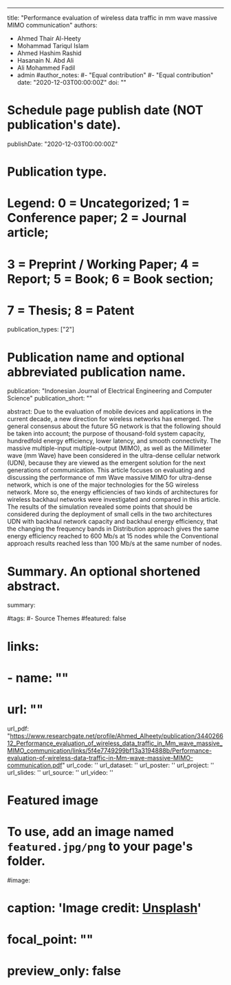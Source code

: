 ---
title: "Performance evaluation of wireless data traffic in mm wave massive MIMO communication"
authors:
- Ahmed Thair Al-Heety
- Mohammad Tariqul Islam
- Ahmed Hashim Rashid
- Hasanain N. Abd Ali
- Ali Mohammed Fadil
- admin
#author_notes:
#- "Equal contribution"
#- "Equal contribution"
date: "2020-12-03T00:00:00Z"
doi: ""

# Schedule page publish date (NOT publication's date).
publishDate: "2020-12-03T00:00:00Z"

# Publication type.
# Legend: 0 = Uncategorized; 1 = Conference paper; 2 = Journal article;
# 3 = Preprint / Working Paper; 4 = Report; 5 = Book; 6 = Book section;
# 7 = Thesis; 8 = Patent
publication_types: ["2"]

# Publication name and optional abbreviated publication name.
publication: "Indonesian Journal of Electrical Engineering and Computer Science"
publication_short: ""

abstract: Due to the evaluation of mobile devices and applications in the current decade, a  new  direction  for  wireless  networks  has  emerged.  The  general  consensus about the future 5G network is that the following should be taken into account; the purpose of thousand-fold system capacity, hundredfold energy efficiency, lower latency, and smooth connectivity. The massive multiple-input multiple-output  (MIMO),  as  well  as  the  Millimeter  wave  (mm  Wave)  have  been considered in the ultra-dense cellular network (UDN), because they are viewed as  the  emergent  solution  for  the  next  generations  of  communication.  This article  focuses  on  evaluating  and  discussing  the  performance  of  mm  Wave massive   MIMO   for   ultra-dense   network,   which   is   one   of   the   major technologies for the 5G wireless network. More so, the energy efficiencies of two  kinds  of  architectures  for  wireless backhaul  networks  were  investigated and compared in this article. The results of the simulation revealed some points that  should  be  considered  during  the  deployment  of  small cells  in  the  two architectures  UDN  with  backhaul  network  capacity  and  backhaul  energy efficiency,  that  the  changing  the  frequency  bands  in  Distribution  approach gives the same energy efficiency reached to 600 Mb/s at 15 nodes while the Conventional approach results reached less than 100 Mb/s at the same number of nodes.
# Summary. An optional shortened abstract.
summary:

#tags:
#- Source Themes
#featured: false

# links:
# - name: ""
#   url: ""
url_pdf: "https://www.researchgate.net/profile/Ahmed_Alheety/publication/344026612_Performance_evaluation_of_wireless_data_traffic_in_Mm_wave_massive_MIMO_communication/links/5f4e7749299bf13a3194888b/Performance-evaluation-of-wireless-data-traffic-in-Mm-wave-massive-MIMO-communication.pdf"
url_code: ''
url_dataset: ''
url_poster: ''
url_project: ''
url_slides: ''
url_source: ''
url_video: ''

# Featured image
# To use, add an image named `featured.jpg/png` to your page's folder. 
#image:
#  caption: 'Image credit: [**Unsplash**](https://unsplash.com/photos/jdD8gXaTZsc)'
#  focal_point: ""
#  preview_only: false
